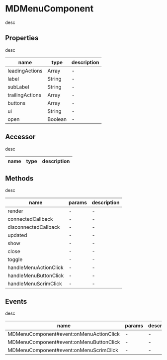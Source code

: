 # MDMenuComponent
desc 

## Properties
desc 

name|type|description
---|---|---
leadingActions|Array|-
label|String|-
subLabel|String|-
trailingActions|Array|-
buttons|Array|-
ui|String|-
open|Boolean|-

## Accessor
desc 

name|type|description
---|---|---

## Methods
desc 

name|params|description
---|---|---
render|-|-
connectedCallback|-|-
disconnectedCallback|-|-
updated|-|-
show|-|-
close|-|-
toggle|-|-
handleMenuActionClick|-|-
handleMenuButtonClick|-|-
handleMenuScrimClick|-|-

## Events
desc 

name|params|description
---|---|---
MDMenuComponent#event:onMenuActionClick|-|-
MDMenuComponent#event:onMenuButtonClick|-|-
MDMenuComponent#event:onMenuScrimClick|-|-

